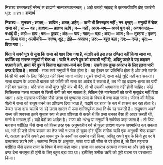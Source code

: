  

निशश्य शप्तमतदर्हं नरेन्द्रं स ब्राह्मणो नात्मजमवयनन्दत् । अहो बतांहो महदद्य ते कृतमल्पीयसि द्रोह उरुर्दमो धृत: ॥ ४१॥ **शब्दार्थ** 

**निशश्य—** **सुनकर** **; शप्तम्—** **शापित** **; अतत्-अर्हम्—** **कभी भी तिरस्कृत नहीं** **; नर-इन्द्रम्—** **मनुष्यों में श्रेष्ठ राजा को** **; स:—** **वह** **;** **ब्राह्मण:—** **ब्राह्मण ऋषि** **; न—** **नहीं** **; आत्म-जम्—** **अपने पुत्र को** **; अवयनन्दत्—** **बधाई दी** **; अहो—** **हाय** **; बत—** **दुखद** **; अंह:—** **पाप** **; महत्—** **बड़ा** **; अद्य—** **आज** **; ते—** **तुश्हारा** **; कृतम्—** **किया गया** **; अल्पीयसि—** **नगण्य, क्षुद्र** **; द्रोहे—** **अपराध** **; उरु:—** **बहुत** **बड़ा** **; दम:—** **दण्ड** **; धृत:—** **दिया गया।** **.** 

**पिता ने अपने पुत्र से सुना कि राजा को शाप दिया गया है, यद्यपि उसे इस तरह दण्डित नहीं** **किया जाना था, क्योंकि वह समस्त मनुष्यों में श्रेष्ठ था। ऋषि ने अपने पुत्र को शाबाशी नहीं दी,** **अपितु उलटे वे यह कहकर पछताने लगे, हाय! मेरे पुत्र ने कितना बड़ा पाप-कर्म कर लिया।** **उसने एक तुच्छ अपराध के लिए इतना भारी दण्ड दे दिया है।** **तात्पर्य** : राजा सारे मनुष्यों में श्रेष्ठ होता है। वह ईश्वर का प्रतिनिधि होता है और उसे उसके किसी भी कार्य के लिए निनि्दत नहीं किया जाना चाहिए। दूसरे शब्दों में, राजा कोई त्रुटि नहीं कर सकता। राजा ब्राह्मण के अपराधी बालक को फाँसी की सजा का आदेश दे सकता है, तब भी वह ब्राह्मण-हत्या का पापी नहीं बन सकता। यदि राजा कभी कुछ त्रुटि कर भी बैठे, तो भी उसकी अवमानना नहीं होनी चाहिए। कोई चिकित्सक गलत उपचार से किसी रोगी को मार सकता है, लेकिन ऐसे मारनेवालों को कभी मृत्युदंड नहीं दिया जाता। अत: महाराज परीक्षित जैसे उत्तम एवं पुण्यात्मा राजा के विषय में क्या कहा जाय। जीवन की वैदिक शैली में राजा को राजॢष बनने का प्रशिक्षण दिया जाता है, यद्यपि वह राजा के रूप में शासन कर रहा होता है। केवल राजा द्वारा चलाये जा रहे उत्तम शासन में प्रजा शान्तिपूर्वक तथा निर्भय रह सकती है। राजॢषगण अपने राज्य की व्यवस्था इतने सुचारु रूप से तथा पवित्रता से करते थे कि प्रजा उनका वैसा ही आदर करती थी, मानो वे भगवान् हों। यही वेदों का आदेश है। राजा को *नरेन्द्र* या मनुष्यों में सर्वश्रेष्ठ कहा जाता है। तो फिर महाराज परीक्षित जैसे राजा को किस तरह एक अनुभवहीन गर्व से फूला ब्राह्मण बालक अपमानित कर सकता था, भले ही उसे योग्य ब्राह्मण का तेज क्यों न प्राप्त हो चुका हो? चूँकि शमीक ऋषि एक अनुभवी श्रेष्ठ ब्राह्मण थे, अतएव उन्होंने अपने इस अधम पुत्र के कार्यों का समर्थन नहीं किया, अपितु अपने पुत्र के किये हुए पर वे पश्चात्ताप करने लगे। सामान्य नियम के अनुसार, राजा श्राप की सीमा से परे होता है, तो फिर महाराज परीक्षित जैसे उत्तम राजा के विषय में क्या कहा जाय। राजा का अपराध अत्यन्त नगण्य था और उसे मृत्यु दण्ड देना सचमुच ही शृंगी के लिए बहुत बड़ा पाप था। इसीलिए शमीक ऋषि को पूरी घटना पर पश्चात्ताप किया। 